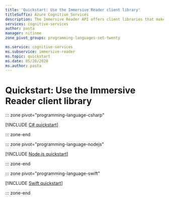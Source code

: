 ```yaml
---
title: 'Quickstart: Use the Immersive Reader client library'
titleSuffix: Azure Cognitive Services
description: The Immersive Reader API offers client libraries that makes it easy to integrate search capabilities into your applications. Use this quickstart to start sending search requests, and get back results.
services: cognitive-services
author: pasta
manager: nitinme
zone_pivot_groups: programming-languages-set-twenty

ms.service: cognitive-services
ms.subservice: immersive-reader
ms.topic: quickstart
ms.date: 05/20/2020
ms.author: pasta
---
```


# Quickstart: Use the Immersive Reader client library

::: zone pivot="programming-language-csharp"

[!INCLUDE [C# quickstart](../includes/quickstarts/immersion-reader-client-library-csharp)]

::: zone-end

::: zone pivot="programming-language-nodejs"

[!INCLUDE [Node.js quickstart](../includes/quickstarts/immersion-reader-client-library-nodejs)]

::: zone-end

::: zone pivot="programming-language-swift"

[!INCLUDE [Swift quickstart](../includes/quickstarts/immersion-reader-client-library-swift)]

::: zone-end
